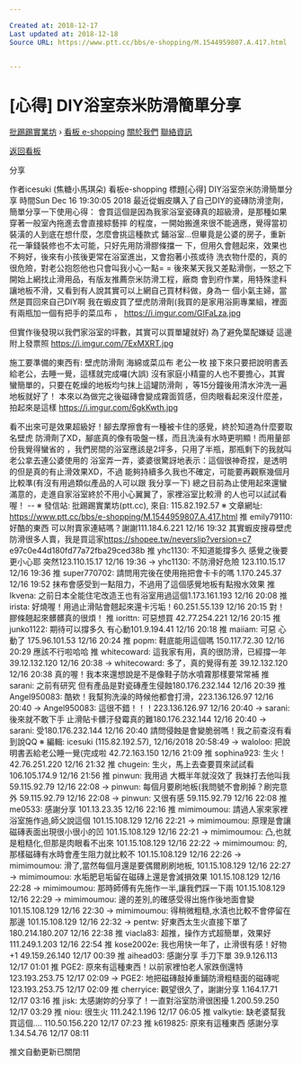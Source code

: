 ```yaml
---

Created at: 2018-12-17
Last updated at: 2018-12-18
Source URL: https://www.ptt.cc/bbs/e-shopping/M.1544959807.A.417.html


---
```


# [心得] DIY浴室奈米防滑簡單分享


[批踢踢實業坊](https://www.ptt.cc/bbs/) › [看板 e-shopping](https://www.ptt.cc/bbs/e-shopping/index.html) [關於我們](https://www.ptt.cc/about.html) [聯絡資訊](https://www.ptt.cc/contact.html)

[返回看板](https://www.ptt.cc/bbs/e-shopping/index.html)

分享

作者icesuki (焦糖小馬琪朵)
看板e-shopping
標題\[心得\] DIY浴室奈米防滑簡單分享
時間Sun Dec 16 19:30:05 2018
最近從蝦皮購入了自己DIY的瓷磚防滑塗劑，簡單分享一下使用心得： 會買這個是因為我家浴室瓷磚真的超級滑，是那種如果穿著一般室內拖進去會直接綜藝摔 的程度，一開始搬進來很不能適應，覺得當初裝潢的人到底在想什麼，怎麼會挑這種款式 鋪浴室...但畢竟是公婆的房子，重新花一筆錢裝修也不太可能，只好先用防滑膠條擋一 下，但用久會翹起來，效果也不夠好，後來有小孩後更常在浴室進出，又會抱著小孩或待 洗衣物什麼的，真的很危險，對老公抱怨他也只會叫我小心一點= = 後來某天我又差點滑倒，一怒之下開始上網找止滑用品，有版友推薦奈米防滑工程，廠商 會到府作業，用特殊塗料讓地板不滑，又看到有人說其實可以上網自己買材料做，身為一 個小氣主婦，當然是買回來自己DIY啊 我在蝦皮買了壁虎防滑劑(我買的是家用浴廁專業組，裡面有兩瓶加一個有把手的菜瓜布 ， <https://i.imgur.com/GIFaLza.jpg>

但實作後發現以我們家浴室的坪數，其實可以買單罐就好) 為了避免葉配嫌疑 這邊附上發票照 <https://i.imgur.com/7ExMXRT.jpg>

施工要準備的東西有: 壁虎防滑劑 海綿或菜瓜布 老公一枚 接下來只要把說明書丟給老公，去睡一覺，這樣就完成囉(大誤) 沒有家庭小精靈的人也不要擔心，其實蠻簡單的，只要在乾燥的地板均勻抹上這罐防滑劑 ，等15分鐘後用清水沖洗一遍地板就好了！ 本來以為做完之後磁磚會變成霧面質感，但肉眼看起來沒什麼差，拍起來是這樣 <https://i.imgur.com/6gkKwth.jpg>

看不出來可是效果超級好！腳去摩擦會有一種被卡住的感覺，終於知道為什麼要取名壁虎 防滑劑了XD，腳底真的像有吸盤一樣，而且洗澡有水時更明顯！而用量部份我覺得蠻省的 ，我們房間的浴室應該是2坪多，只用了半瓶，那瓶剩下的我就叫老公拿去連公婆使用的 浴室弄一弄，婆婆很驚訝地表示：這個很神奇捏，是透明的但是真的有止滑效果XD，不過 能夠持續多久我也不確定，可能要再觀察幾個月比較準(有沒有用過類似產品的人可以跟 我分享一下) 總之目前為止使用起來還蠻滿意的，走進自家浴室終於不用小心翼翼了，家裡浴室比較滑 的人也可以試試看喔！ \-- ※ 發信站: 批踢踢實業坊(ptt.cc), 來自: 115.82.192.57 ※ 文章網址: <https://www.ptt.cc/bbs/e-shopping/M.1544959807.A.417.html>
推 emily79110: 好酷的東西 可以附賣家連結嗎？謝謝111.184.6.221 12/16 19:32
其實蝦皮搜尋壁虎防滑很多人賣，我是買這家<https://shopee.tw/neverslip?version=c7> e97c0e44d180fd77a72fba29ced38b
推 yhc1130: 不知道能撐多久 感覺之後要更小心耶 突然123.110.15.17 12/16 19:36
→ yhc1130: 不防滑好危險 123.110.15.17 12/16 19:36
推 super770702: 請問用完後在使用拖把會卡卡的嗎 1.170.245.37 12/16 19:52
抹布會感受到一點阻力，不過用了這個感覺地板有點撥水效果
推 Ikvena: 之前日本全能住宅改造王也有浴室用過這個1.173.161.193 12/16 20:08
推 irista: 好燒喔！用過止滑貼會翹起來還卡污垢！60.251.55.139 12/16 20:15
對！膠條翹起來髒髒真的很煩！
推 iorittn: 可惡想買 42.77.254.221 12/16 20:15
推 junko1122: 期待可以撐多久 有心動101.9.194.41 12/16 20:18
推 maiiam: 可惡 心動了 175.96.101.53 12/16 20:24
推 popm: 鞋底能用這個嗎 150.117.72.30 12/16 20:29
應該不行啦哈哈
推 whitecoward: 這我家有用，真的很防滑，已經撐一年 39.12.132.120 12/16 20:38
→ whitecoward: 多了，真的覺得有差 39.12.132.120 12/16 20:38
真的喔！我本來還想說是不是像鞋子防水噴霧那樣要常常補
推 sarani: 之前有研究 但有產品是對瓷磚產生侵蝕180.176.232.144 12/16 20:39
推 Angel950083: 酷欸！我幫狗洗澡的時候他都會打滑，223.136.126.97 12/16 20:40
→ Angel950083: 這很不錯！！！223.136.126.97 12/16 20:40
→ sarani: 後來就不敢下手 止滑貼卡髒汙發霉真的難180.176.232.144 12/16 20:40
→ sarani: 受180.176.232.144 12/16 20:40
請問侵蝕是會變脆弱嗎！我之前查沒有看到說QQ ※ 編輯: icesuki (115.82.192.57), 12/16/2018 20:58:49
→ waloloo: 把說明書丟給老公睡一覺(完成啦 42.72.163.150 12/16 21:09
推 sophina923: 生火！ 42.76.251.220 12/16 21:32
推 chugein: 生火，馬上去查要買來試試看 106.105.174.9 12/16 21:56
推 pinwun: 我用過 大概半年就沒效了 我妹打去他叫我 59.115.92.79 12/16 22:08
→ pinwun: 每個月要刷地板(我問號不會刷掉？刷完意外 59.115.92.79 12/16 22:08
→ pinwun: 又很有感 59.115.92.79 12/16 22:08
推 me0533: 感謝分享 101.13.23.35 12/16 22:16
推 mimimoumou: 請過人家來家裡浴室施作過,師父說這個 101.15.108.129 12/16 22:21
→ mimimoumou: 原理是會讓磁磚表面出現很小很小的凹 101.15.108.129 12/16 22:21
→ mimimoumou: 凸,也就是粗糙化,但那是肉眼看不出來 101.15.108.129 12/16 22:22
→ mimimoumou: 的,那樣磁磚有水時會產生阻力就比較不 101.15.108.129 12/16 22:26
→ mimimoumou: 滑了,當然每個月還是要偶爾刷刷地板, 101.15.108.129 12/16 22:27
→ mimimoumou: 水垢肥皂垢留在磁磚上還是會減損效果 101.15.108.129 12/16 22:28
→ mimimoumou: 那時師傅有先施作一半,讓我們踩一下兩 101.15.108.129 12/16 22:29
→ mimimoumou: 邊的差別,的確感受得出施作後地面會變 101.15.108.129 12/16 22:30
→ mimimoumou: 得稍微粗糙,水漬也比較不會停留在那邊 101.15.108.129 12/16 22:32
→ pentw: 好東西太生火直接下單了180.214.180.207 12/16 22:38
推 viacla83: 超推，操作方式超簡單，效果好 111.249.1.203 12/16 22:54
推 kose2002e: 我也用快一年了，止滑很有感！好物+1 49.159.26.140 12/17 00:39
推 aihead03: 感謝分享 手刀下單 39.9.126.113 12/17 01:01
推 PGE2: 原來有這種東西！以前家裡怕老人家跌倒還特 123.193.253.75 12/17 02:09
→ PGE2: 地把磁磚敲掉重鋪防滑粗糙面的磁磚呢 123.193.253.75 12/17 02:09
推 cherryice: 觀望很久了，謝謝分享 1.164.17.71 12/17 03:16
推 jisk: 太感謝妳的分享了！一直對浴室防滑很困擾 1.200.59.250 12/17 03:29
推 niou: 很生火 111.242.1.196 12/17 06:05
推 valkytie: 缺老婆幫我買這個.... 110.50.156.220 12/17 07:23
推 k619825: 原來有這種東西 感謝分享 1.34.54.76 12/17 08:11

推文自動更新已關閉

